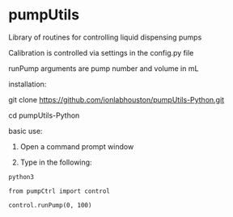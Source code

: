 # pumpUtils
Library of routines for controlling liquid dispensing pumps

Calibration is controlled via settings in the config.py file

runPump arguments are pump number and volume in mL

installation:

git clone https://github.com/ionlabhouston/pumpUtils-Python.git

cd pumpUtils-Python


basic use:

1. Open a command prompt window

2. Type in the following:

`python3`

`from pumpCtrl import control`

`control.runPump(0, 100)`
